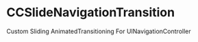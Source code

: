 CCSlideNavigationTransition
===========================

Custom Sliding AnimatedTransitioning For UINavigationController 
